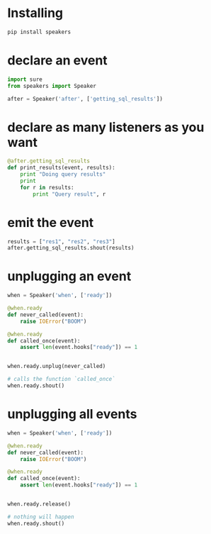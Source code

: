 # Installing

```bash
pip install speakers
```

# declare an event

```python
import sure
from speakers import Speaker

after = Speaker('after', ['getting_sql_results'])
```

# declare as many listeners as you want

```python
@after.getting_sql_results
def print_results(event, results):
    print "Doing query results"
    print
    for r in results:
        print "Query result", r
```

# emit the event

```python
results = ["res1", "res2", "res3"]
after.getting_sql_results.shout(results)
```

# unplugging an event

```python
when = Speaker('when', ['ready'])

@when.ready
def never_called(event):
    raise IOError("BOOM")

@when.ready
def called_once(event):
    assert len(event.hooks["ready"]) == 1


when.ready.unplug(never_called)

# calls the function `called_once`
when.ready.shout()
```


# unplugging all events

```python
when = Speaker('when', ['ready'])

@when.ready
def never_called(event):
    raise IOError("BOOM")

@when.ready
def called_once(event):
    assert len(event.hooks["ready"]) == 1


when.ready.release()

# nothing will happen
when.ready.shout()
```
